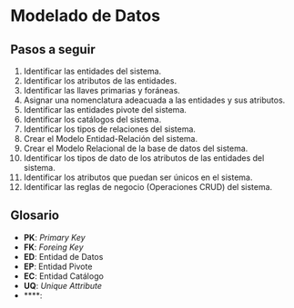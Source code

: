 # Modelado de Datos

## Pasos a seguir
1. Identificar las entidades del sistema.
1. Identificar los atributos de las entidades.
1. Identificar las llaves primarias y foráneas.
1. Asignar una nomenclatura adeacuada a las entidades y sus atributos.
1. Identificar las entidades pivote del sistema.
1. Identificar los catálogos del sistema.
1. Identificar los tipos de relaciones del sistema.
1. Crear el Modelo Entidad-Relación del sistema.
1. Crear el Modelo Relacional de la base de datos del sistema.
1. Identificar los tipos de dato de los atributos de las entidades del sistema.
1. Identificar los atributos que puedan ser únicos en el sistema.
1. Identificar las reglas de negocio (Operaciones CRUD) del sistema.

## Glosario
- **PK**:  _Primary Key_
- **FK**:  _Foreing Key_ 
- **ED**:  Entidad de Datos
- **EP**:  Entidad Pivote
- **EC**:  Entidad Catálogo
- **UQ**:  _Unique Attribute_
- ****: